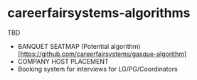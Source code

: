 # careerfairsystems-algorithms
TBD

- BANQUET SEATMAP (Potential algorithm)[https://github.com/careerfairsystems/gasque-algorithm]
- COMPANY HOST PLACEMENT
- Booking system for interviews for LG/PG/Coordinators
